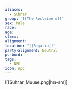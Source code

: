 ```yaml
---
aliases:
  - Suhnar
group: "[[The Reclaimers]]"
sex: Male
race: 
age: 
class: 
alignment: 
location: "[[Regatia]]"
party-alignment: Neutral
pc-bond: 
tags:
  - NPC
icon: npc
---
```

![[Suhnar_Muune.png|hm-sm]]
